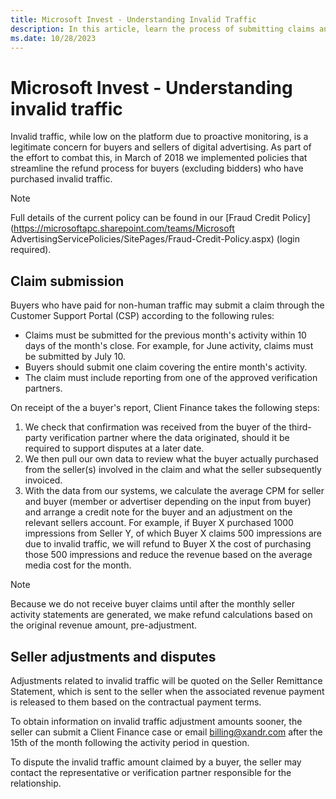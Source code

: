 ```yaml
---
title: Microsoft Invest - Understanding Invalid Traffic
description: In this article, learn the process of submitting claims and simplifying refunds for buyers (excluding bidders) who have purchased invalid traffic.
ms.date: 10/28/2023
---
```


# Microsoft Invest - Understanding invalid traffic

Invalid traffic, while low on the platform due to proactive monitoring, is a legitimate concern for buyers and sellers of digital advertising. As part of the effort to combat this, in March of 2018 we implemented policies that streamline the refund process for buyers (excluding bidders) who have purchased invalid traffic.

> [!NOTE]
> Full details of the current policy can be found in our [Fraud Credit Policy](https://microsoftapc.sharepoint.com/teams/Microsoft AdvertisingServicePolicies/SitePages/Fraud-Credit-Policy.aspx) (login required).

## Claim submission

Buyers who have paid for non-human traffic may submit a claim through the Customer Support Portal (CSP) according to the following rules:

- Claims must be submitted for the previous month's activity within 10 days of the month's close. For example, for June activity, claims must be submitted by July 10.
- Buyers should submit one claim covering the entire month's activity.
- The claim must include reporting from one of the approved verification partners.

On receipt of the a buyer's report, Client Finance takes the following steps:

1. We check that confirmation was received from the buyer of the third-party verification partner where the data originated, should it be required to support disputes at a later date.
1. We then pull our own data to review what the buyer actually purchased from the seller(s) involved in the claim and what the seller subsequently invoiced.
1. With the data from our systems, we calculate the average CPM for seller and buyer (member or advertiser depending on the input from buyer) and arrange a credit note for the buyer and an adjustment on the relevant sellers account. For example, if Buyer X purchased 1000 impressions from Seller Y, of which Buyer X claims 500 impressions are due to invalid traffic, we will refund to Buyer X the cost of purchasing those 500 impressions and reduce the revenue based on the average media cost for the month.

> [!NOTE]
> Because we do not receive buyer claims until after the monthly seller activity statements are generated, we make refund calculations based on the original revenue amount, pre-adjustment.

## Seller adjustments and disputes

Adjustments related to invalid traffic will be quoted on the Seller Remittance Statement, which is sent to the seller when the associated
revenue payment is released to them based on the contractual payment terms.

To obtain information on invalid traffic adjustment amounts sooner, the seller can submit a Client Finance case or email [billing@xandr.com](mailto:billing@xandr.com) after the 15th of the month following the activity period in question.

To dispute the invalid traffic amount claimed by a buyer, the seller may contact the representative or verification partner responsible for the relationship.
